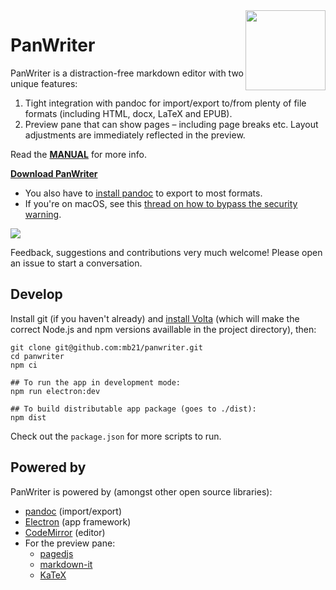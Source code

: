 <img src="icons/icon.png" align="right" width="128">

# PanWriter

PanWriter is a distraction-free markdown editor with two unique features:

1. Tight integration with pandoc for import/export to/from plenty of file formats (including HTML, docx, LaTeX and EPUB).
2. Preview pane that can show pages – including page breaks etc. Layout adjustments are immediately reflected in the preview.

Read the **[MANUAL](https://www.panwriter.com/MANUAL.html)** for more info.

**[Download PanWriter](https://www.panwriter.com)**

- You also have to [install pandoc](https://pandoc.org/installing.html) to export to most formats.
- If you're on macOS, see this [thread on how to bypass the security warning](https://github.com/mb21/panwriter/issues/33#issuecomment-2354944902).

![](screenshot.png)

Feedback, suggestions and contributions very much welcome! Please open an issue to start a conversation.


## Develop

Install git (if you haven't already) and [install Volta](https://docs.volta.sh/guide/getting-started) (which will make the correct Node.js and npm versions availlable in the project directory), then:

    git clone git@github.com:mb21/panwriter.git
    cd panwriter
    npm ci

    ## To run the app in development mode:
    npm run electron:dev

    ## To build distributable app package (goes to ./dist):
    npm dist

Check out the `package.json` for more scripts to run.


## Powered by

PanWriter is powered by (amongst other open source libraries):

- [pandoc](http://pandoc.org) (import/export)
- [Electron](https://electronjs.org) (app framework)
- [CodeMirror](https://codemirror.net) (editor)
- For the preview pane:
    - [pagedjs](https://gitlab.pagedmedia.org/tools/pagedjs)
    - [markdown-it](https://github.com/markdown-it/markdown-it#markdown-it)
    - [KaTeX](https://katex.org)
